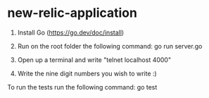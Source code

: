 # new-relic-application

1. Install Go (https://go.dev/doc/install)

2. Run on the root folder the following command:
    go run server.go

3. Open up a terminal and write "telnet localhost 4000"

4. Write the nine digit numbers you wish to write :)

To run the tests run the following command:
    go test

